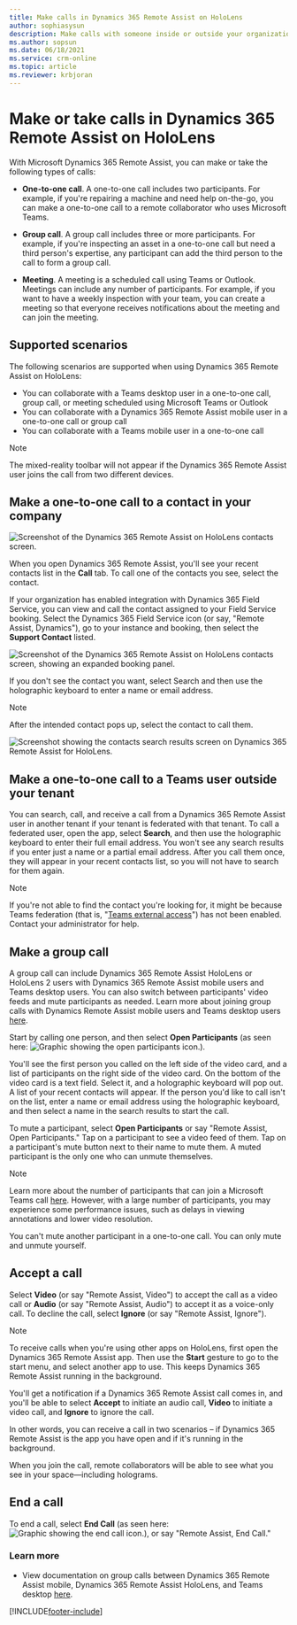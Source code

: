 ```yaml
---
title: Make calls in Dynamics 365 Remote Assist on HoloLens 
author: sophiasysun
description: Make calls with someone inside or outside your organization in Dynamics 365 Remote Assist on HoloLens
ms.author: sopsun
ms.date: 06/18/2021
ms.service: crm-online
ms.topic: article
ms.reviewer: krbjoran
---
```

# Make or take calls in Dynamics 365 Remote Assist on HoloLens

With Microsoft Dynamics 365 Remote Assist, you can make or take the following types of calls:  

- **One-to-one call**. A one-to-one call includes two participants. For example, if you're repairing a machine and need help on-the-go, you can make a one-to-one call to a remote collaborator who uses Microsoft Teams.

- **Group call**. A group call includes three or more participants. For example, if you're inspecting an asset in a one-to-one call but need a third person's expertise, any participant can add the third person to the call to form a group call.  

- **Meeting**. A meeting is a scheduled call using Teams or Outlook. Meetings can include any number of participants. For example, if you want to have a weekly inspection with your team, you can create a meeting so that everyone receives notifications about the meeting and can join the meeting.

## Supported scenarios

The following scenarios are supported when using Dynamics 365 Remote Assist on HoloLens:

* You can collaborate with a Teams desktop user in a one-to-one call, group call, or meeting scheduled using Microsoft Teams or Outlook
* You can collaborate with a Dynamics 365 Remote Assist mobile user in a one-to-one call or group call
* You can collaborate with a Teams mobile user in a one-to-one call

> [!NOTE]
> The mixed-reality toolbar will not appear if the Dynamics 365 Remote Assist user joins the call from two different devices.

## Make a one-to-one call to a contact in your company

![Screenshot of the Dynamics 365 Remote Assist on HoloLens contacts screen.](media/02.00-contacts.png)

When you open Dynamics 365 Remote Assist, you'll see your recent contacts list in the **Call** tab. To call one of the contacts you see, select the contact.

If your organization has enabled integration with Dynamics 365 Field Service, you can view and call the contact assigned to your Field Service booking. Select the Dynamics 365 Field Service icon (or say, "Remote Assist, Dynamics"), go to your instance and booking, then select the **Support Contact** listed.

![Screenshot of the Dynamics 365 Remote Assist on HoloLens contacts screen, showing an expanded booking panel.](media/07.01-dynamics-booking.png)

If you don't see the contact you want, select Search and then use the holographic keyboard to enter a name or email address. 

>[!Note]
> After the intended contact pops up, select the contact to call them.  

![Screenshot showing the contacts search results screen on Dynamics 365 Remote Assist for HoloLens.](media/02.06-contacts-search-results.png)

## Make a one-to-one call to a Teams user outside your tenant

You can search, call, and receive a call from a Dynamics 365 Remote Assist user in another tenant if your tenant is federated with that tenant. To call a federated user, open the app, select **Search**, and then use the holographic keyboard to enter their full email address. You won't see any search results if you enter just a name or a partial email address. After you call them once, they will appear in your recent contacts list, so you will not have to search for them again.

>[!Note]
> If you're not able to find the contact you're looking for, it might be because Teams federation (that is, "[Teams external access](/microsoftteams/manage-external-access)") has not been enabled. Contact your administrator for help.

## Make a group call

A group call can include Dynamics 365 Remote Assist HoloLens or HoloLens 2 users with Dynamics 365 Remote Assist mobile users and Teams desktop users. You can also switch between participants' video feeds and mute participants as needed. Learn more about joining group calls with Dynamics Remote Assist mobile users and Teams desktop users [here](./mobile-app/group-calling.md).

Start by calling one person, and then select **Open Participants** (as seen here: ![Graphic showing the open participants icon.](media/RAHL_Participants.png)).

You'll see the first person you called on the left side of the video card, and a list of participants on the right side of the video card. On the bottom of the video card is a text field. Select it, and a holographic keyboard will pop out. A list of your recent contacts will appear. If the person you'd like to call isn't on the list, enter a name or email address using the holographic keyboard, and then select a name in the search results to start the call.

To mute a participant, select **Open Participants** or say "Remote Assist, Open Participants." Tap on a participant to see a video feed of them. Tap on a participant's mute button next to their name to mute them. A muted participant is the only one who can unmute themselves.

> [!Note]
> Learn more about the number of participants that can join a Microsoft Teams call [here](/MicrosoftTeams/limits-specifications-teams#meetings-and-calls). However, with a large number of participants, you may experience some performance issues, such as delays in viewing annotations and lower video resolution.
>
> You can't mute another participant in a one-to-one call. You can only mute and unmute yourself.

## Accept a call

Select **Video** (or say "Remote Assist, Video") to accept the call as a video call or **Audio** (or say "Remote Assist, Audio") to accept it as a voice-only call. To decline the call, select **Ignore** (or say "Remote Assist, Ignore").

> [!Note]
> To receive calls when you're using other apps on HoloLens, first open the Dynamics 365 Remote Assist app. Then use the **Start** gesture to go to the start menu, and select another app to use. This keeps Dynamics 365 Remote Assist running in the background.
>
> You'll get a notification if a Dynamics 365 Remote Assist call comes in, and you'll be able to select **Accept** to initiate an audio call, **Video** to initiate a video call, and **Ignore** to ignore the call.
>
> In other words, you can receive a call in two scenarios – if Dynamics 365 Remote Assist is the app you have open and if it's running in the background.

When you join the call, remote collaborators will be able to see what you see in your space—including holograms.

## End a call

To end a call, select **End Call** (as seen here: ![Graphic showing the end call icon.](media/RAHL_EndCall.png)), or say "Remote Assist, End Call."

### Learn more 
- View documentation on group calls between Dynamics 365 Remote Assist mobile, Dynamics 365 Remote Assist HoloLens, and Teams desktop [here](./mobile-app/group-calling.md).


[!INCLUDE[footer-include](../includes/footer-banner.md)]
